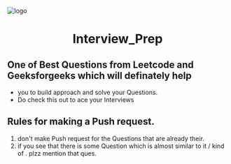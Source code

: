 ![logo](https://github.com/RahulBisht001/Interview_Prep/blob/main/Interview3.jpg)
<h1 align="center">Interview_Prep</h1>

## One of Best Questions from Leetcode and Geeksforgeeks which will definately help
* you to build approach and solve your Questions.
* Do check this out to ace your Interviews


## Rules for making a Push request.
1. don't make Push request for the Questions that are already their.
2. if you see that there is some Question which is almost similar to it / kind of . plzz mention that ques.
